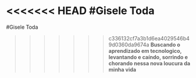 <<<<<<< HEAD
#Gisele Toda
=======
#Gisele Toda
>>>>>>> c336132cf7a3b1d6ea4029546b49d0360da9674a
**Buscando o aprendizado em tecnologico, levantando e caíndo, sorrindo e chorando nessa nova loucura da minha vida**